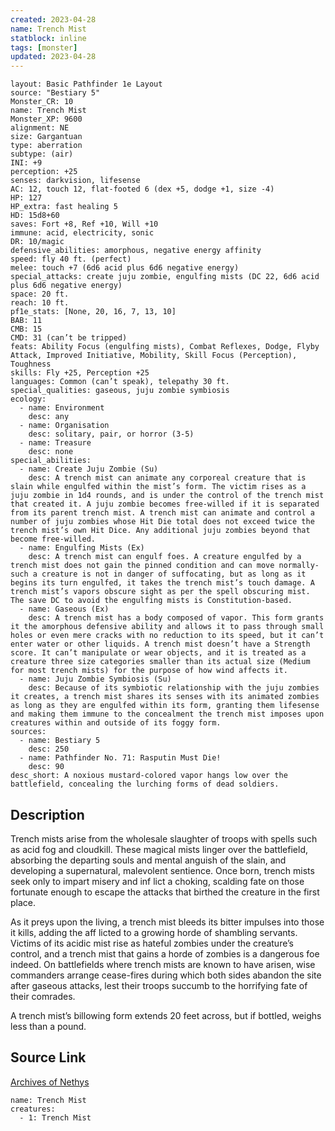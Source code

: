 ```yaml
---
created: 2023-04-28
name: Trench Mist
statblock: inline
tags: [monster]
updated: 2023-04-28
---
```

```statblock
layout: Basic Pathfinder 1e Layout
source: "Bestiary 5"
Monster_CR: 10
name: Trench Mist
Monster_XP: 9600
alignment: NE
size: Gargantuan
type: aberration
subtype: (air)
INI: +9
perception: +25
senses: darkvision, lifesense
AC: 12, touch 12, flat-footed 6 (dex +5, dodge +1, size -4)
HP: 127
HP_extra: fast healing 5
HD: 15d8+60
saves: Fort +8, Ref +10, Will +10
immune: acid, electricity, sonic
DR: 10/magic
defensive_abilities: amorphous, negative energy affinity
speed: fly 40 ft. (perfect)
melee: touch +7 (6d6 acid plus 6d6 negative energy)
special_attacks: create juju zombie, engulfing mists (DC 22, 6d6 acid plus 6d6 negative energy)
space: 20 ft.
reach: 10 ft.
pf1e_stats: [None, 20, 16, 7, 13, 10]
BAB: 11
CMB: 15
CMD: 31 (can’t be tripped)
feats: Ability Focus (engulfing mists), Combat Reflexes, Dodge, Flyby Attack, Improved Initiative, Mobility, Skill Focus (Perception), Toughness
skills: Fly +25, Perception +25
languages: Common (can’t speak), telepathy 30 ft.
special_qualities: gaseous, juju zombie symbiosis
ecology:
  - name: Environment
    desc: any
  - name: Organisation
    desc: solitary, pair, or horror (3-5)
  - name: Treasure
    desc: none
special_abilities:
  - name: Create Juju Zombie (Su)
    desc: A trench mist can animate any corporeal creature that is slain while engulfed within the mist’s form. The victim rises as a juju zombie in 1d4 rounds, and is under the control of the trench mist that created it. A juju zombie becomes free-willed if it is separated from its parent trench mist. A trench mist can animate and control a number of juju zombies whose Hit Die total does not exceed twice the trench mist’s own Hit Dice. Any additional juju zombies beyond that become free-willed.
  - name: Engulfing Mists (Ex)
    desc: A trench mist can engulf foes. A creature engulfed by a trench mist does not gain the pinned condition and can move normally-such a creature is not in danger of suffocating, but as long as it begins its turn engulfed, it takes the trench mist’s touch damage. A trench mist’s vapors obscure sight as per the spell obscuring mist. The save DC to avoid the engulfing mists is Constitution-based.
  - name: Gaseous (Ex)
    desc: A trench mist has a body composed of vapor. This form grants it the amorphous defensive ability and allows it to pass through small holes or even mere cracks with no reduction to its speed, but it can’t enter water or other liquids. A trench mist doesn’t have a Strength score. It can’t manipulate or wear objects, and it is treated as a creature three size categories smaller than its actual size (Medium for most trench mists) for the purpose of how wind affects it.
  - name: Juju Zombie Symbiosis (Su)
    desc: Because of its symbiotic relationship with the juju zombies it creates, a trench mist shares its senses with its animated zombies as long as they are engulfed within its form, granting them lifesense and making them immune to the concealment the trench mist imposes upon creatures within and outside of its foggy form.
sources:
  - name: Bestiary 5
    desc: 250
  - name: Pathfinder No. 71: Rasputin Must Die!
    desc: 90
desc_short: A noxious mustard-colored vapor hangs low over the battlefield, concealing the lurching forms of dead soldiers.
```
## Description
Trench mists arise from the wholesale slaughter of troops with spells such as acid fog and cloudkill. These magical mists linger over the battlefield, absorbing the departing souls and mental anguish of the slain, and developing a supernatural, malevolent sentience. Once born, trench mists seek only to impart misery and inf lict a choking, scalding fate on those fortunate enough to escape the attacks that birthed the creature in the first place.

 As it preys upon the living, a trench mist bleeds its bitter impulses into those it kills, adding the aff licted to a growing horde of shambling servants. Victims of its acidic mist rise as hateful zombies under the creature’s control, and a trench mist that gains a horde of zombies is a dangerous foe indeed. On battlefields where trench mists are known to have arisen, wise commanders arrange cease-fires during which both sides abandon the site after gaseous attacks, lest their troops succumb to the horrifying fate of their comrades.

 A trench mist’s billowing form extends 20 feet across, but if bottled, weighs less than a pound.
## Source Link
[Archives of Nethys](https://aonprd.com/MonsterDisplay.aspx?ItemName=Trench%20Mist)
```encounter-table
name: Trench Mist
creatures:
  - 1: Trench Mist
```
